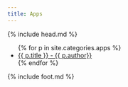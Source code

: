 ```yaml
---
title: Apps
---
```

{% include head.md %}

<nav class="nav-primary" role="navigation" >
    <ul>
        {% for p in site.categories.apps %}
        <li>
			<a href="{{ site.baseurl }}{{ p.url }}">{{ p.title }} - {{ p.author}}</a>
        </li>
        {% endfor %}
    </ul>
</nav>

{% include foot.md %}